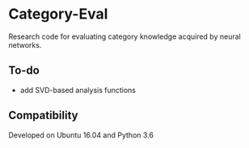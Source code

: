 # Category-Eval

Research code for evaluating category knowledge acquired by neural networks.

## To-do

* add SVD-based analysis functions

## Compatibility

Developed on Ubuntu 16.04 and Python 3.6